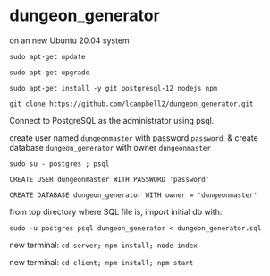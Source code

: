 # dungeon_generator

on an new Ubuntu 20.04 system

`sudo apt-get update`

`sudo apt-get upgrade`

`sudo apt-get install -y git postgresql-12 nodejs npm`

`git clone https://github.com/lcampbell2/dungeon_generator.git`

Connect to PostgreSQL as the administrator using psql.

create user named `dungeonmaster` with password `password`,
&
create database `dungeon_generator` with owner `dungeonmaster`

`sudo su - postgres ; psql`

`CREATE USER dungeonmaster WITH PASSWORD 'password'`

`CREATE DATABASE dungeon_generator WITH owner = 'dungeonmaster'`

from top directory where SQL file is, import initial db with:

`sudo -u postgres psql dungeon_generator < dungeon_generator.sql`

new terminal:
`cd server; npm install; node index`

new terminal:
`cd client; npm install; npm start`